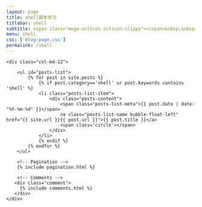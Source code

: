 ```yaml
---
layout: page
title: shell脚本学习
titlebar: shell
subtitle: <span class="mega-octicon octicon-clippy"></span>&nbsp;&nbsp; shell脚本积累
menu: shell
css: ['blog-page.css']
permalink: /shell
---
```


<div class="row">

    <div class="col-md-12">

        <ul id="posts-list">
            {% for post in site.posts %}
                {% if post.category=='shell' or post.keywords contains 'shell' %}
                <li class="posts-list-item">
                    <div class="posts-content">
                        <span class="posts-list-meta">{{ post.date | date: "%Y-%m-%d" }}</span>
                        <a class="posts-list-name bubble-float-left" href="{{ site.url }}{{ post.url }}">{{ post.title }}</a>
                        <span class='circle'></span>
                    </div>
                </li>
                {% endif %}
            {% endfor %}
        </ul> 

        <!-- Pagination -->
        {% include pagination.html %}

        <!-- Comments -->
       <div class="comment">
         {% include comments.html %}
       </div>
    </div>

</div>
<script>
    $(document).ready(function(){

        // Enable bootstrap tooltip
        $("body").tooltip({ selector: '[data-toggle=tooltip]' });

    });
</script>